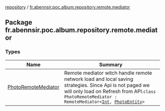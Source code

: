[repository](../index.md) / [fr.abennsir.poc.album.repository.remote.mediator](./index.md)

## Package fr.abennsir.poc.album.repository.remote.mediator

### Types

| Name | Summary |
|---|---|
| [PhotoRemoteMediator](-photo-remote-mediator/index.md) | Remote mediator witch handle remote network load and local saving strategies. Since Api is not paged we will only load on Refresh from API.`class PhotoRemoteMediator : RemoteMediator<`[`Int`](https://kotlinlang.org/api/latest/jvm/stdlib/kotlin/-int/index.html)`, `[`PhotoEntity`](../fr.abennsir.poc.album.repository.data/-photo-entity/index.md)`>` |
